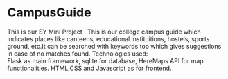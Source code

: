 # CampusGuide
This is our SY Mini Project .
This is our college campus guide which indicates places like canteens, educational instituitions, hostels, sports ground, etc.It can be searched with keywords too which gives suggestions in case of no matches found.
Technologies used:                                                                                                                                                                                                                                                          
Flask as main framework, sqlite for database, HereMaps API for map functionalities. HTML,CSS and Javascript as for frontend.
